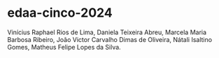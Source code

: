 # edaa-cinco-2024
Vinícius Raphael Rios de Lima, Daniela Teixeira Abreu, Marcela Maria Barbosa Ribeiro, João Victor Carvalho Dimas de Oliveira, Nátali Isaltino Gomes, Matheus Felipe Lopes da Silva.

